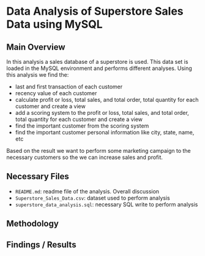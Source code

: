 # Data Analysis of Superstore Sales Data using MySQL
## Main Overview
In this analysis a sales database of a superstore is used. This data set is loaded in the MySQL environment and performs different analyses. Using this analysis we find the:
- last and first transaction of each customer
- recency value of each customer
- calculate profit or loss, total sales, and total order, total quantity for each customer and create a view
- add a scoring system to the profit or loss, total sales, and total order, total quantity for each customer and create a view
- find the important customer from the scoring system
- find the important customer personal information like city, state, name, etc

Based on the result we want to perform some marketing campaign to the necessary customers so the we can increase sales and profit.
## Necessary Files
- `README.md`: readme file of the analysis. Overall discussion
- `Superstore_Sales_Data.csv`: dataset used to perform analysis
- `superstore_data_analysis.sql`: necessary SQL write to perform analysis
## Methodology
## Findings / Results
